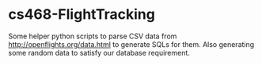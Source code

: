 # cs468-FlightTracking
Some helper python scripts to parse CSV data from http://openflights.org/data.html to generate SQLs for them. Also generating some random data to satisfy our database requirement.
